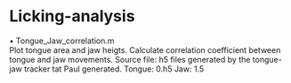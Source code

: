 # Licking-analysis
• Tongue_Jaw_correlation.m  
  Plot tongue area and jaw heigts. 
  Calculate correlation coefficient between tongue and jaw movements. 
  Source file: h5 files generated by the tongue-jaw tracker tat Paul generated. 
  Tongue: 0.h5
  Jaw: 1.5
